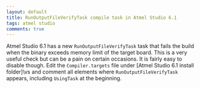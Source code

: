 ```yaml
---
layout: default
title: RunOutputFileVerifyTask compile task in Atmel Studio 6.1
tags: atmel studio
comments: true
---
```


Atmel Studio 6.1 has a new `RunOutputFileVerifyTask` task that fails the build when the binary exceeds memory limit of the target board. This is a very useful check but can be a pain on certain occasions. It is fairly easy to disable though. Edit the `Compiler.targets` file under [Atmel Studio 6.1 install folder]\vs and comment all elements where `RunOutputFileVerifyTask` appears, including `UsingTask` at the beginning.
